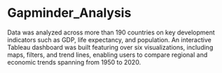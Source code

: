 # Gapminder_Analysis
Data was analyzed across more than 190 countries on key development indicators such as GDP, life expectancy, and population. 
An interactive Tableau dashboard was built featuring over six visualizations, including maps, filters, and trend lines, enabling users to compare regional and economic trends spanning from 1950 to 2020. 
